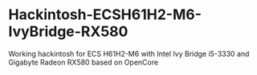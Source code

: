 # Hackintosh-ECSH61H2-M6-IvyBridge-RX580
Working hackintosh for ECS H61H2-M6 with Intel Ivy Bridge i5-3330 and Gigabyte Radeon RX580 based on OpenCore

